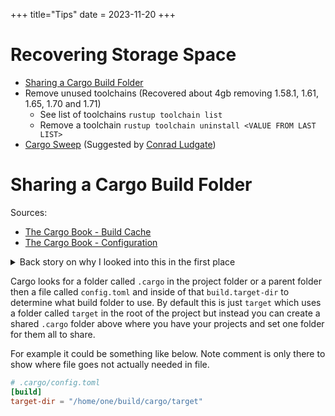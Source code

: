 +++
title="Tips"
date = 2023-11-20
+++

# Recovering Storage Space

- [Sharing a Cargo Build Folder](@/rust/tips.md#sharing-a-cargo-build-folder)
- Remove unused toolchains (Recovered about 4gb removing 1.58.1, 1.61, 1.65, 1.70 and 1.71)
  - See list of toolchains `rustup toolchain list`
  - Remove a toolchain `rustup toolchain uninstall <VALUE FROM LAST LIST>`
- [Cargo Sweep](https://crates.io/crates/cargo-sweep) (Suggested by [Conrad Ludgate][conrad])

# Sharing a Cargo Build Folder

Sources:

- [The Cargo Book - Build Cache](https://doc.rust-lang.org/cargo/guide/build-cache.html)
- [The Cargo Book - Configuration](https://doc.rust-lang.org/cargo/reference/config.html#buildtarget-dir)

<details>
   <summary>Back story on why I looked into this in the first place</summary>

Over time I'd worked on several projects, and compiled many more that I was looking into and after a while I noticed that the folder where I kept my projects was several gigs larger than I expected.
So, I checked what the [largest folders](@/debian/useful_commands.md#show-largest-folder-files) were and noticed all of them were `target` folders in rust projects.
I needed the space at the time so I manually cleaned it up.
Time passed and it built up again... so needed a better solution.
I remembered that [Jon Gjengset](https://github.com/jonhoo/) used a shared build folder from one of his streams and inquired if he'd run into any issues.
Based on him not having had any issues using it I decided to try it and found that it worked out pretty well for me.

It has made it much easier to see how much space is being used by the build folder and much easier to delete it if needed.
It also reduce the total size as multiple projects that required the same crates wouldn't each need to have their own copy which sped up build times and saved space.

I've since heard of [cargo sweep](https://crates.io/crates/cargo-sweep) from [Conrad Ludgate][conrad]. I found this relevant [post](https://users.rust-lang.org/t/cleaning-target-folders-with-cargo-sweep/84229) while looking for the project's crate.io page.

---

</details>

Cargo looks for a folder called `.cargo` in the project folder or a parent folder then a file called `config.toml` and inside of that `build.target-dir` to determine what build folder to use.
By default this is just `target` which uses a folder called `target` in the root of the project but instead you can create a shared `.cargo` folder above where you have your projects and set one folder for them all to share.

For example it could be something like below. Note comment is only there to show where file goes not actually needed in file.

```toml
# .cargo/config.toml
[build]
target-dir = "/home/one/build/cargo/target"
```

[conrad]: https://github.com/conradludgate

